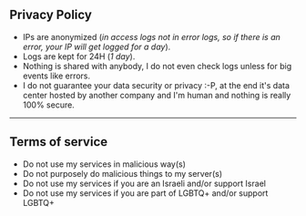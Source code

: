 ## Privacy Policy 
* IPs are anonymized (*in access logs not in error logs, so if there is an error, your IP will get logged for a day*).
* Logs are kept for 24H (*1 day*).
* Nothing is shared with anybody, I do not even check logs unless for big events like errors.
* I do not guarantee your data security or privacy :-P, at the end it's data center hosted by another company and I'm human and nothing is really 100% secure. 
___
## Terms of service
* Do not use my services in malicious way(s)
* Do not purposely do malicious things to my server(s)
* Do not use my services if you are an Israeli and/or support Israel
* Do not use my services if you are part of LGBTQ+ and/or support LGBTQ+
